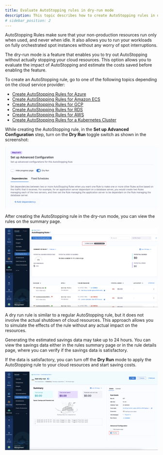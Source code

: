 ```yaml
---
title: Evaluate AutoStopping rules in dry-run mode
description: This topic describes how to create AutoStopping rules in dry-run mode.
# sidebar_position: 2
---
```


AutoStopping Rules make sure that your non-production resources run only when used, and never when idle. It also allows you to run your workloads on fully orchestrated spot instances without any worry of spot interruptions.

The dry-run mode is a feature that enables you to try out AutoStopping without actually stopping your cloud resources. This option allows you to evaluate the impact of AutoStopping and estimate the costs saved before enabling the feature.

To create an AutoStopping rule, go to one of the following topics depending on the cloud service provider:
* [Create AutoStopping Rules for Azure](../4-create-auto-stopping-rules/create-auto-stopping-rules-for-azure.md)
* [Create AutoStopping Rules for Amazon ECS](../4-create-auto-stopping-rules/create-auto-stopping-rules-for-ecs.md)
* [Create AutoStopping Rules for GCP](../4-create-auto-stopping-rules/create-auto-stopping-rules-for-gcp.md)
* [Create AutoStopping Rules for RDS](../4-create-auto-stopping-rules/create-auto-stopping-rules-for-rds.md)
* [Create AutoStopping Rules for AWS](../4-create-auto-stopping-rules/create-autostopping-rules-aws.md)
* [Create AutoStopping Rules for a Kubernetes Cluster](../4-create-auto-stopping-rules/create-autostopping-rules-for-kubernetes.md)


While creating the AutoStopping rule, in the **Set up Advanced Configuration** step, turn on the **Dry Run** toggle switch as shown in the screenshot: 

![](./static/autostopping-enable-dry-run-mode.png)

After creating the AutoStopping rule in the dry-run mode, you can view the rules on the summary page.

![](./static/dry-run-rules-summary-page.png)



A dry run rule is similar to a regular AutoStopping rule, but it does not involve the actual shutdown of cloud resources. This approach allows you to simulate the effects of the rule without any actual impact on the resources.

Generating the estimated savings data may take up to 24 hours. You can view the savings data either in the rules summary page or in the rule details page, where you can verify if the savings data is satisfactory.

If the data is satisfactory, you can turn off the **Dry Run** mode to apply the AutoStopping rule to your cloud resources and start saving costs.

![](./static/summary-page-dry-run.png)

